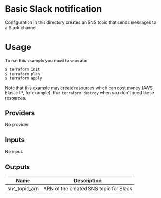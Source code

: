 Basic Slack notification
========================

Configuration in this directory creates an SNS topic that sends messages to a Slack channel.

Usage
=====

To run this example you need to execute:

```bash
$ terraform init
$ terraform plan
$ terraform apply
```

Note that this example may create resources which can cost money (AWS Elastic IP, for example). Run `terraform destroy` when you don't need these resources.

<!-- BEGINNING OF PRE-COMMIT-TERRAFORM DOCS HOOK -->
## Providers

No provider.

## Inputs

No input.

## Outputs

| Name | Description |
|------|-------------|
| sns\_topic\_arn | ARN of the created SNS topic for Slack |

<!-- END OF PRE-COMMIT-TERRAFORM DOCS HOOK -->
